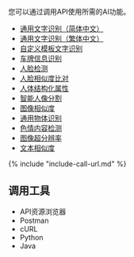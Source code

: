 您可以通过调用API使用所需的AI功能。

- [通用文字识别（简体中文）](deploy-general-ocr.md)
- [通用文字识别（繁体中文）](deploy-general-ocr-traditional.md)
- [自定义模板文字识别](deploy-custom-ocr.md)
- [车牌信息识别](deploy-car-license-plate.md)
- [人脸检测](deploy-face-detection.md)
- [人脸相似度比对](deploy-face-comparison.md)
- [人体结构化属性](deploy-human-attribute-recognition.md)
- [智能人像分割](deploy-human-image-segmentation.md)
- [图像相似度](deploy-image-similarity.md)
- [通用物体识别](deploy-object-recognition.md)
- [色情内容检测](deploy-pornography-detection.md)
- [图像超分辨率](deploy-image-super-resolution.md)
- [文本相似度](deploy-text-similarity.md)

{%
  include "include-call-url.md"
%}

## 调用工具
- API资源浏览器
- Postman
- cURL
- Python
- Java
